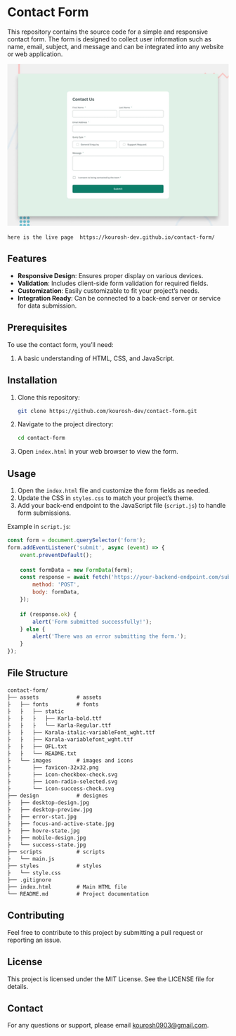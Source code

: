 # Contact Form

This repository contains the source code for a simple and responsive contact form. The form is designed to collect user information such as name, email, subject, and message and can be integrated into any website or web application.

![design review](design/desktop-preview.jpg)

```
here is the live page  https://kourosh-dev.github.io/contact-form/
```


## Features

- **Responsive Design**: Ensures proper display on various devices.
- **Validation**: Includes client-side form validation for required fields.
- **Customization**: Easily customizable to fit your project’s needs.
- **Integration Ready**: Can be connected to a back-end server or service for data submission.

## Prerequisites

To use the contact form, you’ll need:

1. A basic understanding of HTML, CSS, and JavaScript.

## Installation

1. Clone this repository:

   ```bash
   git clone https://github.com/kourosh-dev/contact-form.git
   ```

2. Navigate to the project directory:

   ```bash
   cd contact-form
   ```

3. Open `index.html` in your web browser to view the form.

## Usage

1. Open the `index.html` file and customize the form fields as needed.
2. Update the CSS in `styles.css` to match your project’s theme.
3. Add your back-end endpoint to the JavaScript file (`script.js`) to handle form submissions.

Example in `script.js`:

```javascript
const form = document.querySelector('form');
form.addEventListener('submit', async (event) => {
    event.preventDefault();

    const formData = new FormData(form);
    const response = await fetch('https://your-backend-endpoint.com/submit', {
        method: 'POST',
        body: formData,
    });

    if (response.ok) {
        alert('Form submitted successfully!');
    } else {
        alert('There was an error submitting the form.');
    }
});
```

## File Structure

```
contact-form/
├── assets            # assets
├   ├── fonts         # fonts
├   ├   ├── static    
├   ├   ├   ├── Karla-bold.ttf
├   ├   ├   └── Karla-Regular.ttf
├   ├   ├── Karala-italic-variableFont_wght.ttf
├   ├   ├── Karala-variablefont_wght.ttf
├   ├   ├── OFL.txt
├   ├   └── README.txt
├   └── images        # images and icons
├       ├── favicon-32x32.png
├       ├── icon-checkbox-check.svg
├       ├── icon-radio-selected.svg
├       └── icon-success-check.svg
├── design            # designes
├   ├── desktop-design.jpg
├   ├── desktop-preview.jpg
├   ├── error-stat.jpg
├   ├── focus-and-active-state.jpg
├   ├── hovre-state.jpg
├   ├── mobile-design.jpg
├   └── success-state.jpg
├── scripts           # scripts
├   └── main.js
├── styles            # styles
├   └── style.css
├── .gitignore
├── index.html        # Main HTML file
└── README.md         # Project documentation
```

## Contributing

Feel free to contribute to this project by submitting a pull request or reporting an issue.

## License

This project is licensed under the MIT License. See the LICENSE file for details.

## Contact

For any questions or support, please email [kourosh0903@gmail.com](mailto:kourosh0903@gmail.com).

